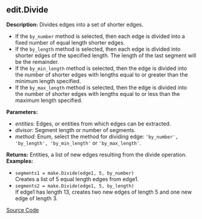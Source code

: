 ## edit.Divide  
  
  
**Description:** Divides edges into a set of shorter edges.


- If the `by_number` method is selected, then each edge is divided into
a fixed number of equal length shorter edges.
- If the `by_length` method is selected, then each edge is divided into
shorter edges of the specified length.
The length of the last segment will be the remainder.
- If the `by_min_length` method is selected,
then the edge is divided into the number of shorter edges
with lengths equal to or greater than the minimum length specified.
- If the `by_max_length` method is selected,
then the edge is divided into the number of shorter edges
with lengths equal to or less than the maximum length specified.

  
  
**Parameters:**  
  * *entities:* Edges, or entities from which edges can be extracted.  
  * *divisor:* Segment length or number of segments.  
  * *method:* Enum, select the method for dividing edge: `'by_number', 'by_length', 'by_min_length'` or `'by_max_length'`.  
  
**Returns:** Entities, a list of new edges resulting from the divide operation.  
**Examples:**  
  * `segments1 = make.Divide(edge1, 5, by_number)`  
    Creates a list of 5 equal length edges from edge1.  
  * `segments2 = make.Divide(edge1, 5, by_length)`  
    If edge1 has length 13, creates two new edges of length 5 and one new edge of length 3.
  

[Source Code](https://github.com/design-automation/mobius-sim-funcs/blob/main/src/modules/functions/edit/Divide.ts) 